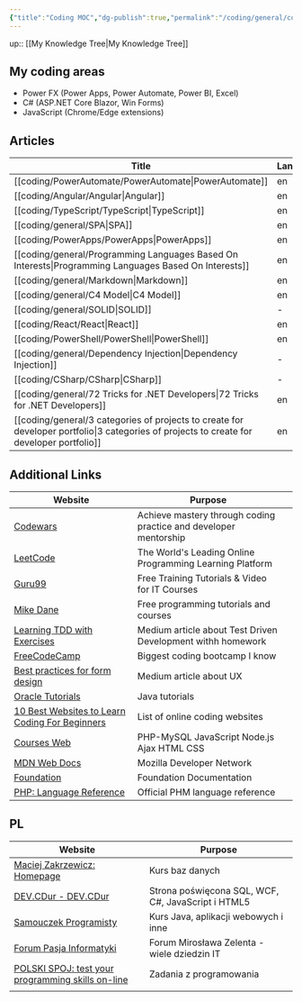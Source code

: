 ```yaml
---
{"title":"Coding MOC","dg-publish":true,"permalink":"/coding/general/coding/","dgPassFrontmatter":true}
---
```


up:: [[My Knowledge Tree\|My Knowledge Tree]]

## My coding areas

- Power FX (Power Apps, Power Automate, Power BI, Excel)
- C# (ASP.NET Core Blazor, Win Forms)
- JavaScript (Chrome/Edge extensions)

## Articles

| Title                                                                                                                                        | Language |
| -------------------------------------------------------------------------------------------------------------------------------------------- | -------- |
| [[coding/PowerAutomate/PowerAutomate\|PowerAutomate]]                                                                                     | en       |
| [[coding/Angular/Angular\|Angular]]                                                                                                       | en       |
| [[coding/TypeScript/TypeScript\|TypeScript]]                                                                                              | en       |
| [[coding/general/SPA\|SPA]]                                                                                                               | en       |
| [[coding/PowerApps/PowerApps\|PowerApps]]                                                                                                 | en       |
| [[coding/general/Programming Languages Based On Interests\|Programming Languages Based On Interests]]                                     | en       |
| [[coding/general/Markdown\|Markdown]]                                                                                                     | en       |
| [[coding/general/C4 Model\|C4 Model]]                                                                                                     | en       |
| [[coding/general/SOLID\|SOLID]]                                                                                                           | \-       |
| [[coding/React/React\|React]]                                                                                                             | en       |
| [[coding/PowerShell/PowerShell\|PowerShell]]                                                                                              | en       |
| [[coding/general/Dependency Injection\|Dependency Injection]]                                                                             | \-       |
| [[coding/CSharp/CSharp\|CSharp]]                                                                                                          | \-       |
| [[coding/general/72 Tricks for .NET Developers\|72 Tricks for .NET Developers]]                                                           | en       |
| [[coding/general/3 categories of projects to create for developer portfolio\|3 categories of projects to create for developer portfolio]] | en       |


## Additional Links

| Website                                                                                                       | Purpose                                                          |     |
| ------------------------------------------------------------------------------------------------------------- | ---------------------------------------------------------------- | --- |
| [Codewars](https://www.codewars.com/)                                                                         | Achieve mastery through coding practice and developer mentorship |     |
| [LeetCode](https://leetcode.com/)                                                                             | The World's Leading Online Programming Learning Platform         |     |
| [Guru99](https://www.guru99.com/)                                                                             | Free Training Tutorials & Video for IT Courses                   |     |
| [Mike Dane](https://www.mikedane.com/)                                                                        | Free programming tutorials and courses                           |     |
| [Learning TDD with Exercises](https://medium.com/@marlenac/learning-tdd-with-katas-3f499cb9c492)              | Medium article about Test Driven Development withh homework      |     |
| [FreeCodeCamp](https://www.freecodecamp.org/)                                                                 | Biggest coding bootcamp I know                                   |     |
| [Best practices for form design](https://uxdesign.cc/best-practices-for-form-design-ff5de6ca8e5f)             | Medium article about UX                                          |     |
| [Oracle Tutorials](http://w2.syronex.com/jmr/edu/db/)                                                         | Java tutorials                                                   |     |
| [10 Best Websites to Learn Coding For Beginners](https://www.hongkiat.com/blog/sites-to-learn-coding-online/) | List of online coding websites                                   |     |
| [Courses Web](https://coursesweb.net/)                                                                        | PHP-MySQL JavaScript Node.js Ajax HTML CSS                       |     |
| [MDN Web Docs](https://developer.mozilla.org/en-US/)                                                          | Mozilla Developer Network                                        |     |
| [Foundation](https://get.foundation/frameworks-docs.html)                                                     | Foundation Documentation                                         |     |
| [PHP: Language Reference](https://www.php.net/manual/en/langref.php)                                          | Official PHM language reference                                                                 |     |



## PL
| Website                                                                   | Purpose                                            |
| ------------------------------------------------------------------------- | -------------------------------------------------- |
| [Maciej Zakrzewicz: Homepage](http://zakrzewicz.pl/index_en.php)          | Kurs baz danych                                    |
| [DEV.CDur - DEV.CDur](http://dev.cdur.pl/)                                | Strona poświęcona SQL, WCF, C#, JavaScript i HTML5 |
| [Samouczek Programisty](http://www.samouczekprogramisty.pl/)              | Kurs Java, aplikacji webowych i inne               |
| [Forum Pasja Informatyki](https://forum.pasja-informatyki.pl/)            | Forum Mirosława Zelenta - wiele dziedzin IT        |
| [POLSKI SPOJ: test your programming skills on-line](https://pl.spoj.com/) | Zadania z programowania                            |
|                                                                           |                                                    |

